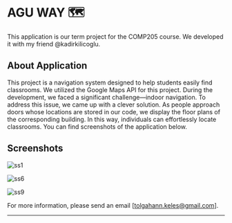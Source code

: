 # AGU WAY 🗺️

This application is our term project for the COMP205 course. We developed it with my friend @kadirkilicoglu.

## About Application

This project is a navigation system designed to help students easily find classrooms. We utilized the Google Maps API for this project. During the development, we faced a significant challenge—indoor navigation. To address this issue, we came up with a clever solution. As people approach doors whose locations are stored in our code, we display the floor plans of the corresponding building. In this way, individuals can effortlessly locate classrooms. You can find screenshots of the application below.

## Screenshots
![ss1](https://github.com/tolgahannkeles/agu-way/assets/108351498/1e8a5a56-9bfe-405b-9b51-c2c82056bc13)

![ss6](https://github.com/tolgahannkeles/agu-way/assets/108351498/7465d480-36ce-428b-8af4-f01566db2a39)

![ss9](https://github.com/tolgahannkeles/agu-way/assets/108351498/fb50258f-e916-4d8d-a9e4-904599c3b966)


For more information, please send an email [tolgahann.keles@gmail.com].

---


